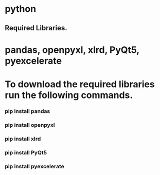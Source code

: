 # python
## Required Libraries.
# pandas, openpyxl, xlrd, PyQt5, pyexcelerate
# To download the required libraries run the following commands.
### pip install pandas
### pip install openpyxl
### pip install xlrd
### pip install PyQt5
### pip install pyexcelerate
